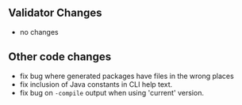 ## Validator Changes

* no changes

## Other code changes

* fix bug where generated packages have files in the wrong places
* fix inclusion of Java constants in CLI help text.
* fix bug on `-compile` output when using 'current' version.
